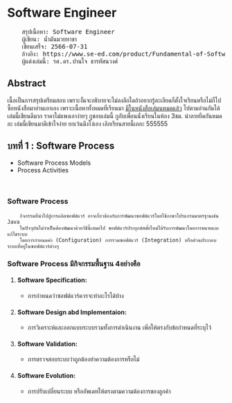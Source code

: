 # Software Engineer
<pre>
    สรุปเนื้อหา: Software Engineer
    ผู้เขียน: น้ำมันมวยทาขา
    เขียนเสร็จ: 2566-07-31
    อ้างอิง: https://www.se-ed.com/product/Fundamental-of-Software-Engineering-Digital-Transformation.aspx?no=9786164873056
    ผู้แต่งเล่มนี้: รศ.ดร.ปานใจ ธารทัศนวงศ์
</pre>



## Abstract
เนื้อเป็นการสรุปเตรียมสอบ เพราะงั้นจะอธิบายจะไม่ลงลึกใดถ้าอยากรู้ละเอียดก็ตั้งใจเรียนหรือไม่ก็ไปซื้อหนังสือมาอ่านเอาเอง
เพราะเนื้อหาทั้งหมดที่เรียนมา [มีในหนังสือเล่มนหมดแล้ว](https://www.se-ed.com/product/Fundamental-of-Software-Engineering-Digital-Transformation.aspx?no=9786164873056) ไปตามอ่านกันได้เล่มนี้เขียนดีมาก ราคาไม่แพงเอาง่ายๆ กูชอบเล่มนี้
กูกับเพื่อนนั่งเรียนในห้อง 3ชม. นำลายยืดกันหมดละ เล่มนี้เขียนมาดีเข้าใจง่าย ยกเว้นมึงโง่เอง เลิกเรียนสายนี้เถอะ 555555

## บทที่ 1 : Software Process

 - Software Process Models
 - Process Activities

<br>

### Software Process
```text
    กิจกรรมที่นำไปสู่การผลิตซอฟต์แวร์ อาจเกี่ยวข้องกับการพัฒนาซอฟต์แวร์โดยใช้ภาษาโปรแกรมมาตรฐานเช่น Java
    ในปัจจุบันไม่จำเป็นต้องพัฒนาด้วยวิธีนี้เสมอไป ซอฟต์แวร์ประยุกต์สมั้ยใหม่ได้รับการพัฒนาโดยการขนายและแก้ไขระบบ
    โดยการกำหนดค่า (Configuration) การรวมซอฟต์แวร์ (Integration) หรือส่วนประกอบระบบที่อยู่ในซอฟต์แวร์ต่างๆ
```

### Software Process มีกิจกรรมพื้นฐาน 4อย่างคือ
1. #### Software Specification: 
   - การกำหนดว่าซอฟต์แวร์ควรจะทำอะไรได้บ้าง

2. #### Software Design abd Implementaion: 
   - การวิเคราะห์และออกแบบระบบรวมทั้งการดำเนินงาน เพิ่อให้ตรงกับข้อกำหนดที่ระบุไว้

3. #### Software Validation: 
   - การตรวจสอบระบบว่าถูกต้องทำความต้องการหรือไม่

4. #### Software Evolution: 
   - การปรับเปลี่ยนระบบ หรืออัพเดทให้ตรงตามความต้องการของลูกค้า
